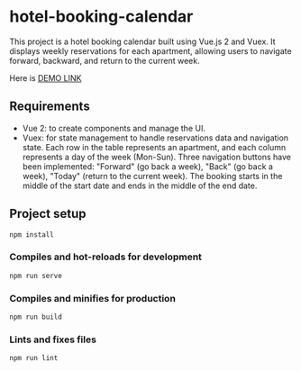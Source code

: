# hotel-booking-calendar

This project is a hotel booking calendar built using Vue.js 2 and Vuex. It displays weekly reservations for each apartment, allowing users to navigate forward, backward, and return to the current week.

Here is [DEMO LINK](https://hotel-booking-calendar-8966e.web.app/)

## Requirements

- Vue 2: to create components and manage the UI.
- Vuex: for state management to handle reservations data and navigation state.
Each row in the table represents an apartment, and each column represents a day of the week (Mon-Sun).
Three navigation buttons have been implemented: "Forward" (go back a week), "Back" (go back a week), "Today" (return to the current week).
The booking starts in the middle of the start date and ends in the middle of the end date.

## Project setup
```
npm install
```

### Compiles and hot-reloads for development
```
npm run serve
```

### Compiles and minifies for production
```
npm run build
```

### Lints and fixes files
```
npm run lint
```


